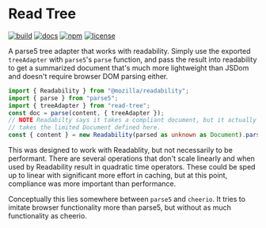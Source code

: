 Read Tree
=========
[![build](https://github.com/erikbrinkman/read-tree/actions/workflows/node.js.yml/badge.svg)](https://github.com/erikbrinkman/read-tree/actions/workflows/node.js.yml)
[![docs](https://img.shields.io/badge/docs-docs-blue)](https://erikbrinkman.github.io/read-tree/)
[![npm](https://img.shields.io/npm/v/read-tree)](https://www.npmjs.com/package/read-tree)
[![license](https://img.shields.io/github/license/erikbrinkman/read-tree)](LICENSE)

A parse5 tree adapter that works with readability. Simply use the exported
`treeAdapter` with `parse5`'s `parse` function, and pass the result into
readability to get a summarized document that's much more lightweight than
JSDom and doesn't require browser DOM parsing either.

```ts
import { Readability } from "@mozilla/readability";
import { parse } from "parse5";
import { treeAdapter } from "read-tree";
const doc = parse(content, { treeAdapter });
// NOTE Readabilty says it takes a compliant document, but it actually just
// takes the limited Document defined here.
const { content } = new Readability(parsed as unknown as Document).parse();
```

This was designed to work with Readablity, but not necessarily to be
performant. There are several operations that don't scale linearly and when
used by Readability result in quadratic time operators. These could be sped up
to linear with significant more effort in caching, but at this point,
compliance was more important than performance.

Conceptually this lies somewhere between `parse5` and `cheerio`. It tries to
imitate browser functionality more than parse5, but without as much
functionality as cheerio.
